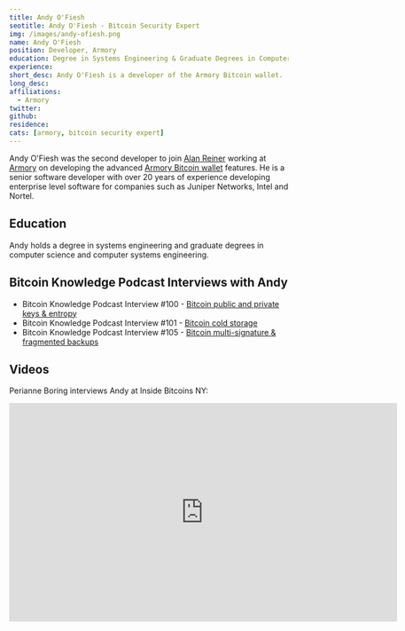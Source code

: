 ```yaml
---
title: Andy O'Fiesh
seotitle: Andy O'Fiesh - Bitcoin Security Expert
img: /images/andy-ofiesh.png
name: Andy O'Fiesh
position: Developer, Armory
education: Degree in Systems Engineering & Graduate Degrees in Computer Science and Computer Systems Engineering
experience:
short_desc: Andy O'Fiesh is a developer of the Armory Bitcoin wallet.
long_desc:
affiliations:
  - Armory
twitter:
github:
residence:
cats: [armory, bitcoin security expert]
---
```

Andy O'Fiesh was the second developer to join [Alan Reiner](/alan-reiner-bitcoin-security-expert/) working at [Armory](/armory/) on developing the advanced <a href="https://www.bitcoinarmory.com/">Armory Bitcoin wallet</a> features. He is a senior software developer with over 20 years of experience developing enterprise level software for companies such as Juniper Networks, Intel and Nortel.

## Education

Andy holds a degree in systems engineering and graduate degrees in computer science and computer systems engineering.

## Bitcoin Knowledge Podcast Interviews with Andy

<ul>
<li>Bitcoin Knowledge Podcast Interview #100 - <a href="/bitcoin-private-keys-entropy/">Bitcoin public and private keys & entropy</a></li>
<li>Bitcoin Knowledge Podcast Interview #101 - <a href="/bitcoin-cold-storage/">Bitcoin cold storage</a></li>
<li>Bitcoin Knowledge Podcast Interview #105 - <a href="/bitcoin-multi-signature-fragmented-backups/">Bitcoin multi-signature & fragmented backups</a></li>
</ul>

## Videos

Perianne Boring interviews Andy at Inside Bitcoins NY:

<iframe width="700" height="394" src="https://www.youtube.com/embed/qTgf2LZHv9A" frameborder="0" allowfullscreen></iframe>
